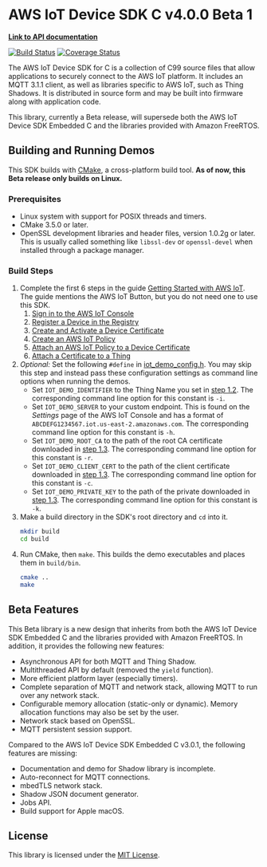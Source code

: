 # AWS IoT Device SDK C v4.0.0 Beta 1

**[Link to API documentation](https://docs.aws.amazon.com/freertos/latest/lib-ref/html3/main/index.html)**

[![Build Status](https://travis-ci.org/aws/aws-iot-device-sdk-embedded-C.svg?branch=v4_beta)](https://travis-ci.org/aws/aws-iot-device-sdk-embedded-C)
[![Coverage Status](https://coveralls.io/repos/github/aws/aws-iot-device-sdk-embedded-C/badge.svg?branch=v4_beta)](https://coveralls.io/github/aws/aws-iot-device-sdk-embedded-C?branch=v4_beta)

The AWS IoT Device SDK for C is a collection of C99 source files that allow applications to securely connect to the AWS IoT platform. It includes an MQTT 3.1.1 client, as well as libraries specific to AWS IoT, such as Thing Shadows. It is distributed in source form and may be built into firmware along with application code.

This library, currently a Beta release, will supersede both the AWS IoT Device SDK Embedded C and the libraries provided with Amazon FreeRTOS.

## Building and Running Demos

This SDK builds with [CMake](https://cmake.org/), a cross-platform build tool. **As of now, this Beta release only builds on Linux.**

### Prerequisites
- Linux system with support for POSIX threads and timers.
- CMake 3.5.0 or later.
- OpenSSL development libraries and header files, version 1.0.2g or later. This is usually called something like `libssl-dev` or `openssl-devel` when installed through a package manager.

### Build Steps
1. Complete the first 6 steps in the guide [Getting Started with AWS IoT](https://docs.aws.amazon.com/iot/latest/developerguide/iot-gs.html). The guide mentions the AWS IoT Button, but you do not need one to use this SDK.
    1. [Sign in to the AWS IoT Console](https://docs.aws.amazon.com/iot/latest/developerguide/iot-console-signin.html)
    2. [Register a Device in the Registry](https://docs.aws.amazon.com/iot/latest/developerguide/register-device.html)
    3. [Create and Activate a Device Certificate](https://docs.aws.amazon.com/iot/latest/developerguide/create-device-certificate.html)
    4. [Create an AWS IoT Policy](https://docs.aws.amazon.com/iot/latest/developerguide/create-iot-policy.html)
    5. [Attach an AWS IoT Policy to a Device Certificate](https://docs.aws.amazon.com/iot/latest/developerguide/attach-policy-to-certificate.html)
    6. [Attach a Certificate to a Thing](https://docs.aws.amazon.com/iot/latest/developerguide/attach-cert-thing.html)
2. *Optional:* Set the following `#define` in [iot_demo_config.h](demos/include/iot_demo_config.h). You may skip this step and instead pass these configuration settings as command line options when running the demos.
    - Set `IOT_DEMO_IDENTIFIER` to the Thing Name you set in [step 1.2](https://docs.aws.amazon.com/iot/latest/developerguide/register-device.html). The corresponding command line option for this constant is `-i`.
    - Set `IOT_DEMO_SERVER` to your custom endpoint. This is found on the *Settings* page of the AWS IoT Console and has a format of `ABCDEFG1234567.iot.us-east-2.amazonaws.com`. The corresponding command line option for this constant is `-h`.
    - Set `IOT_DEMO_ROOT_CA` to the path of the root CA certificate downloaded in [step 1.3](https://docs.aws.amazon.com/iot/latest/developerguide/create-device-certificate.html). The corresponding command line option for this constant is `-r`.
    - Set `IOT_DEMO_CLIENT_CERT` to the path of the client certificate downloaded in [step 1.3](https://docs.aws.amazon.com/iot/latest/developerguide/create-device-certificate.html). The corresponding command line option for this constant is `-c`.
    - Set `IOT_DEMO_PRIVATE_KEY` to the path of the private downloaded in [step 1.3](https://docs.aws.amazon.com/iot/latest/developerguide/create-device-certificate.html). The corresponding command line option for this constant is `-k`.
3. Make a build directory in the SDK's root directory and `cd` into it.
    ```sh
    mkdir build
    cd build
    ```
4. Run CMake, then `make`. This builds the demo executables and places them in `build/bin`.
    ```sh
    cmake ..
    make
    ```

## Beta Features

This Beta library is a new design that inherits from both the AWS IoT Device SDK Embedded C and the libraries provided with Amazon FreeRTOS. In addition, it provides the following new features:
- Asynchronous API for both MQTT and Thing Shadow.
- Multithreaded API by default (removed the `yield` function).
- More efficient platform layer (especially timers).
- Complete separation of MQTT and network stack, allowing MQTT to run over any network stack.
- Configurable memory allocation (static-only or dynamic). Memory allocation functions may also be set by the user.
- Network stack based on OpenSSL.
- MQTT persistent session support.

Compared to the AWS IoT Device SDK Embedded C v3.0.1, the following features are missing:
- Documentation and demo for Shadow library is incomplete.
- Auto-reconnect for MQTT connections.
- mbedTLS network stack.
- Shadow JSON document generator.
- Jobs API.
- Build support for Apple macOS.

## License

This library is licensed under the [MIT License](LICENSE).
